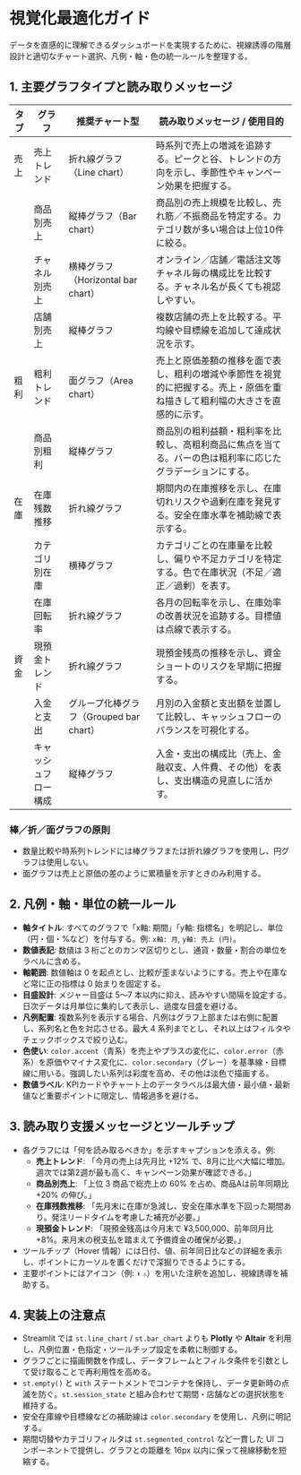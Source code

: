 # 視覚化最適化ガイド

データを直感的に理解できるダッシュボードを実現するために、視線誘導の階層設計と適切なチャート選択、凡例・軸・色の統一ルールを整理する。

## 1. 主要グラフタイプと読み取りメッセージ

| タブ | グラフ | 推奨チャート型 | 読み取りメッセージ / 使用目的 |
| --- | --- | --- | --- |
| 売上 | 売上トレンド | 折れ線グラフ（Line chart） | 時系列で売上の増減を追跡する。ピークと谷、トレンドの方向を示し、季節性やキャンペーン効果を把握する。 |
|  | 商品別売上 | 縦棒グラフ（Bar chart） | 商品別の売上規模を比較し、売れ筋／不振商品を特定する。カテゴリ数が多い場合は上位10件に絞る。 |
|  | チャネル別売上 | 横棒グラフ（Horizontal bar chart） | オンライン／店舗／電話注文等チャネル毎の構成比を比較する。チャネル名が長くても視認しやすい。 |
|  | 店舗別売上 | 縦棒グラフ | 複数店舗の売上を比較する。平均線や目標線を追加して達成状況を示す。 |
| 粗利 | 粗利トレンド | 面グラフ（Area chart） | 売上と原価差額の推移を面で表し、粗利の増減や季節性を視覚的に把握する。売上・原価を重ね描きして粗利幅の大きさを直感的に示す。 |
|  | 商品別粗利 | 縦棒グラフ | 商品別の粗利益額・粗利率を比較し、高粗利商品に焦点を当てる。バーの色は粗利率に応じたグラデーションにする。 |
| 在庫 | 在庫残数推移 | 折れ線グラフ | 期間内の在庫推移を示し、在庫切れリスクや過剰在庫を発見する。安全在庫水準を補助線で表示する。 |
|  | カテゴリ別在庫 | 横棒グラフ | カテゴリごとの在庫量を比較し、偏りや不足カテゴリを特定する。色で在庫状況（不足／適正／過剰）を表す。 |
|  | 在庫回転率 | 折れ線グラフ | 各月の回転率を示し、在庫効率の改善状況を追跡する。目標値は点線で表示する。 |
| 資金 | 現預金トレンド | 折れ線グラフ | 現預金残高の推移を示し、資金ショートのリスクを早期に把握する。 |
|  | 入金と支出 | グループ化棒グラフ（Grouped bar chart） | 月別の入金額と支出額を並置して比較し、キャッシュフローのバランスを可視化する。 |
|  | キャッシュフロー構成 | 縦棒グラフ | 入金・支出の構成比（売上、金融収支、人件費、その他）を表し、支出構造の見直しに活かす。 |

### 棒／折／面グラフの原則
- 数量比較や時系列トレンドには棒グラフまたは折れ線グラフを使用し、円グラフは使用しない。
- 面グラフは売上と原価の差のように累積量を示すときのみ利用する。

## 2. 凡例・軸・単位の統一ルール
- **軸タイトル**: すべてのグラフで「x軸: 期間」「y軸: 指標名」を明記し、単位（円・個・%など）を付与する。例: `x軸: 月`, `y軸: 売上 (円)`。
- **数値表記**: 数値は 3 桁ごとのカンマ区切りとし、通貨・数量・割合の単位をラベルに含める。
- **軸範囲**: 数値軸は 0 を起点とし、比較が歪まないようにする。売上や在庫など常に正の指標は 0 始まりを固定する。
- **目盛設計**: メジャー目盛は 5～7 本以内に抑え、読みやすい間隔を設定する。日次データは月単位に集約して表示し、過度な目盛を避ける。
- **凡例配置**: 複数系列を表示する場合、凡例はグラフ上部または右側に配置し、系列名と色を対応させる。最大 4 系列までとし、それ以上はフィルタやチェックボックスで絞り込む。
- **色使い**: `color.accent`（青系）を売上やプラスの変化に、`color.error`（赤系）を原価やマイナス変化に、`color.secondary`（グレー）を基準線・目標線に用いる。強調したい系列は彩度を高め、その他は淡色で描画する。
- **数値ラベル**: KPIカードやチャート上のデータラベルは最大値・最小値・最新値など重要ポイントに限定し、情報過多を避ける。

## 3. 読み取り支援メッセージとツールチップ
- 各グラフには「何を読み取るべきか」を示すキャプションを添える。例:
  - **売上トレンド**: 「今月の売上は先月比 +12% で、8月に比べ大幅に増加。週次では第2週が最も高く、キャンペーン効果が確認できる。」
  - **商品別売上**: 「上位 3 商品で総売上の 60% を占め、商品Aは前年同期比 +20% の伸び。」
  - **在庫残数推移**: 「先月末に在庫が急減し、安全在庫水準を下回った期間あり。発注リードタイムを考慮した補充が必要。」
  - **現預金トレンド**: 「現預金残高は今月末で ¥3,500,000、前年同月比 +8%。来月末の税支払を踏まえて予備資金の確保が必要。」
- ツールチップ（Hover 情報）には日付、値、前年同日比などの詳細を表示し、ポイントにカーソルを置くだけで深掘りできるようにする。
- 主要ポイントにはアイコン（例: `⬆` `⚠`）を用いた注釈を追加し、視線誘導を補助する。

## 4. 実装上の注意点
- Streamlit では `st.line_chart` / `st.bar_chart` よりも **Plotly** や **Altair** を利用し、凡例位置・色指定・ツールチップ設定を柔軟に制御する。
- グラフごとに描画関数を作成し、データフレームとフィルタ条件を引数として受け取ることで再利用性を高める。
- `st.empty()` と `with` ステートメントでコンテナを保持し、データ更新時の点滅を防ぐ。`st.session_state` と組み合わせて期間・店舗などの選択状態を維持する。
- 安全在庫線や目標線などの補助線は `color.secondary` を使用し、凡例に明記する。
- 期間切替やカテゴリフィルタは `st.segmented_control` など一貫した UI コンポーネントで提供し、グラフとの距離を 16px 以内に保って視線移動を短縮する。
